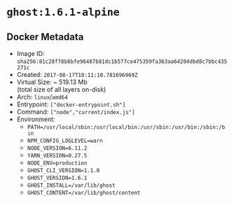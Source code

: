 # `ghost:1.6.1-alpine`

## Docker Metadata

- Image ID: `sha256:81c28f78b8bfe96487b81dc1b577ce475359fa363aa64204dbd8c7bbc435271c`
- Created: `2017-08-17T18:11:10.781696969Z`
- Virtual Size: ~ 519.13 Mb  
  (total size of all layers on-disk)
- Arch: `linux`/`amd64`
- Entrypoint: `["docker-entrypoint.sh"]`
- Command: `["node","current/index.js"]`
- Environment:
  - `PATH=/usr/local/sbin:/usr/local/bin:/usr/sbin:/usr/bin:/sbin:/bin`
  - `NPM_CONFIG_LOGLEVEL=warn`
  - `NODE_VERSION=6.11.2`
  - `YARN_VERSION=0.27.5`
  - `NODE_ENV=production`
  - `GHOST_CLI_VERSION=1.1.0`
  - `GHOST_VERSION=1.6.1`
  - `GHOST_INSTALL=/var/lib/ghost`
  - `GHOST_CONTENT=/var/lib/ghost/content`
